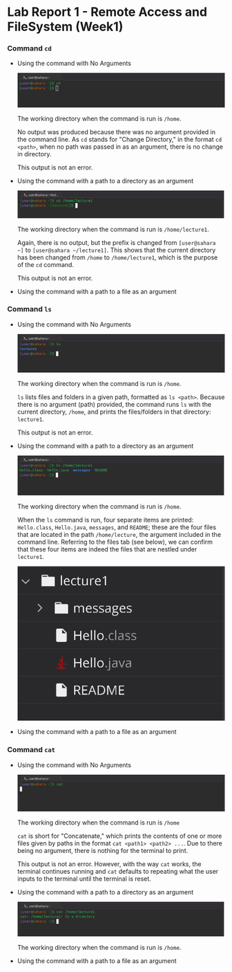 # Lab Report 1 - Remote Access and FileSystem (Week1)


### Command `cd`

* Using the command with No Arguments
  
  ![Image](cd-no-arg.jpg)

  The working directory when the command is run is `/home`.

  No output was produced because there was no argument provided in the command line. As `cd` stands for "Change Directory," in the  format `cd <path>`, when no path was passed in as an argument, there is no change in directory.

  This output is not an error.

* Using the command with a path to a directory as an argument

  ![Image](cd-dir.jpg)

  The working directory when the command is run is `/home/lecture1`.

  Again, there is no output, but the prefix is changed from `[user@sahara ~]` to `[user@sahara ~/lecture1]`. This shows that the current directory has been changed from `/home` to `/home/lecture1`, which is the purpose of the `cd` command.

  This output is not an error.
  
* Using the command with a path to a file as an argument

### Command `ls`

* Using the command with No Arguments

  ![Image](ls-no-arg.jpg)

  The working directory when the command is run is `/home`.

  `ls` lists files and folders in a given path, formatted as `ls <path>`. Because there is no argument (path) provided, the command runs `ls` with the current directory, `/home`, and prints the files/folders in that directory: `lecture1`.

  This output is not an error.

* Using the command with a path to a directory as an argument

  ![Image](ls-dir.jpg)

  The working directory when the command is run is `/home`.

  When the `ls` command is run, four separate items are printed: `Hello.class`, `Hello.java`, `messages`, and `README`; these are the four files that are located in the path `/home/lecture`, the argument included in the command line. Referring to the files tab (see below), we can confirm that these four items are indeed the files that are nestled under `lecture1`.

    ![Image](files.jpg)

* Using the command with a path to a file as an argument

### Command `cat`

* Using the command with No Arguments

  ![Image](cat-no-arg.jpg)

  The working directory when the command is run is `/home`

  `cat` is short for "Concatenate," which prints the contents of one or more files given by paths in the format `cat <path1> <path2> ...`. Due to there being no argument, there is nothing for the terminal to print.

  This output is not an error. However, with the way `cat` works, the terminal continues running and `cat` defaults to repeating what the user inputs to the terminal until the terminal is reset. 

* Using the command with a path to a directory as an argument

  ![Image](cat-dir.jpg)

  The working directory when the command is run is `/home`.

  
* Using the command with a path to a file as an argument
